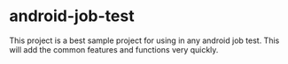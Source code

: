 # android-job-test
This project is a best sample project for using in any android job test. This will add the common features and functions very quickly. 
